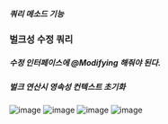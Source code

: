##### 쿼리 메소드 기능
### 벌크성 수정 쿼리

##### 수정 인터페이스에  @Modifying 해줘야 된다.
##### 벌크 연산시 영속성 컨텍스트 초기화


![image](https://user-images.githubusercontent.com/40969203/107760628-6f3c0780-6d6d-11eb-85c7-3bae2822c2b8.png)
![image](https://user-images.githubusercontent.com/40969203/107760638-72cf8e80-6d6d-11eb-8a94-7148eb619dfa.png)
![image](https://user-images.githubusercontent.com/40969203/107760650-76fbac00-6d6d-11eb-8afd-325ad486496f.png)
![image](https://user-images.githubusercontent.com/40969203/107760659-7b27c980-6d6d-11eb-9dd0-2a0f21f82d90.png)
